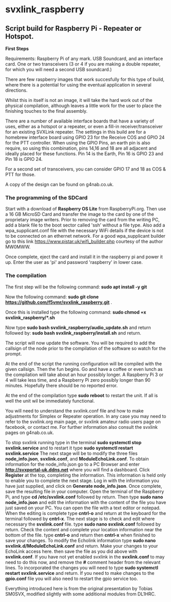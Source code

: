 # svxlink_raspberry
<h2>Script build for Raspberry Pi - Repeater or Hotspot.</h2>

<b>First Steps</b>
<p>Requirements: Raspberry Pi of any mark. USB Soundcard, and an interface card. One or two transceivers (3 or 4 if you are making a double repeater, for which you will need a second USB soundcard.)</p>

There are few raspberry images that work succesfully for this type of build, where there is a potential for using the eventual application in several directions.

Whilst this in itself is not an image, it will take the hard work out of the physical compilation, although leaves a little work for the user to place the finishing touches to the final assembly.

There are a number of available interface boards that have a variety of uses, either as a hotspot or a repeater, or even a fill-in receiver/transceiver for an existing SVXLink repeater. The settings in this build are for a homebrew interface board using GPIO 23 for the Receive COS and GPIO 24 for the PTT controller.
When using the GPIO Pins, an earth pin is also require, so using this combination, pins 14,16 and 18 are all adjacent and ideally placed for these functions.
Pin 14 is the Earth, Pin 16 is GPIO 23 and Pin 18 is GPIO 24.

For a second set of transceivers, you can consider GPIO 17 and 18 as COS & PTT for those. 

A copy of the design can be found on g4nab.co.uk.

<h3>The programming of the SDCard</h3>

Start with a download of <b>Raspberry OS Lite</b> from RaspberryPi.org. Then use a 16 GB MicroSD Card and transfer the image to the card by one of the proprietary image writers. Prior to removing the card from the writing PC, add a blank file to the boot sector called 'ssh' without a file type. Also add a wpa_supplicant.conf file with the necessary WiFi details if the device is not to be connected on an ethernet network. For a good wpa_supplicant builder go to this link https://www.pistar.uk/wifi_builder.php courtesy of the author MW0MWW.

Once complete, eject the card and install it in the raspberry pi and power it up. Enter the user as 'pi' and password 'raspberry' in lower case. 
<h3>The compilation</h3>
The first step will be the following command: <b>sudo apt install -y git</b>  

Now the following command: <b>sudo git clone https://github.com/f5vmr/svxlink_raspberry.git</b> .

Once this is installed type the following command: <b>sudo chmod +x svxlink_raspberry/*.sh</b>

Now type <b>sudo bash svxlink_raspberry/audio_update.sh</b> and return followed by: <b>sudo bash svxlink_raspberry/install.sh</b> and return.

The script will now update the software. You will be required to add the callsign of the node prior to the compilation of the software so watch for the prompt.

At the end of the script the running configuration will be compiled with the given callsign. Then the fun begins. Go and have a coffee or even lunch as the compilation will take about an hour possibly longer. A Raspberry Pi 3 or 4 will take less time, and a Raspberry Pi zero possibly longer than 90 minutes. Hopefully there should be no reported error.

At the end of the compilation type <b>sudo reboot</b> to restart the unit. If all is well the unit wil be immediately functional.

You will need to understand the svxlink.conf file and how to make adjustments for Simplex or Repeater operation. In any case you may need to refer to the svxlink.org main page, or svxlink amateur radio users page on facebook, or contact me. For further information also consult the svxlink pages on g4nab.co.uk.

To stop svxlink running type in the terminal <b>sudo systemctl stop svxlink.service</b> and to restart it type <b>sudo systemctl restart svxlink.service</b>
The next stage will be to modify the three files <b>node_info.json</b>, <b>svxlink.conf</b>, and <b>ModuleEchoLink.conf</b>.
To obtain information for the node_info.json go to a PC Browser and enter <b>http://svxportal-uk.ddns.net</b> where you will find a dashboard.
Click <b>Register</b> at the top, completing the information. This information is held only to enable you to complete the next stage. Log in with the information you have just supplied, and click on <b font=color blue>Generate node_info.json</f></b>. Once complete, save the resulting file in your computer.
Open the terminal of the Raspberry Pi, and type <b>cd /etc/svxlink.conf</b> followed by return. Then type <b>sudo nano node_info.json</b> and edit the information with the content of the file you have just saved on your PC. You can open the file with a text editor or notepad.
When the editing is complete type <b>cntrl-o</b> and return at the keyboard for the terminal followed by <b>cntrl-x</b>.
The next stage is to check and edit where necessary the <b>svxlink.conf</b> file. type <b>sudo nano svxlink.conf</b> followed by return.
Check the content and complete your location information near the bottom of the file. type <b>cntrl-o</b> and return then <b>cntrl-x</b> when finished to save your changes.
To modify the Echolink information type <b>sudo nano svxlink.d/ModuleEchoLink.conf</b> and return. Make your changes to your EchoLink access here. then save the file as you did above with <b>svxlink.conf</b>. If you have not yet enabled svxlink in the <b>svxlink.conf</b> to may need to do this now, and remove the <b>#</b> comment header from the relevant lines.
To incorporated the changes you will need to type <b>sudo systemctl restart svxlink.service</b> and return.
If you need to make changes to the <b>gpio.conf</b> file you will also need to restart the gpio service too.
<p>Everything introduced here is from the original presentation by Tobias SM0SVX, modified slightly with some additional modules from DL1HRC.</p>

